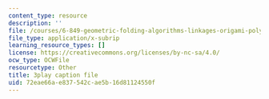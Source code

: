 ```yaml
---
content_type: resource
description: ''
file: /courses/6-849-geometric-folding-algorithms-linkages-origami-polyhedra-fall-2012/72eae66ae837542cae5b16d81124550f_yIjTCMlIgpU.vtt
file_type: application/x-subrip
learning_resource_types: []
license: https://creativecommons.org/licenses/by-nc-sa/4.0/
ocw_type: OCWFile
resourcetype: Other
title: 3play caption file
uid: 72eae66a-e837-542c-ae5b-16d81124550f
---
```

